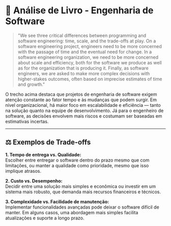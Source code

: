 # 📘 Análise de Livro - Engenharia de Software

> "We see three critical differences between programming and software engineering: time, scale, and the trade-offs at play. On a software engineering project, engineers need to be more concerned with the passage of time and the eventual need for change. In a software engineering organization, we need to be more concerned about scale and efficiency, both for the software we produce as well as for the organization that is producing it. Finally, as software engineers, we are asked to make more complex decisions with higher-stakes outcomes, often based on imprecise estimates of time and growth."

O trecho acima destaca que projetos de engenharia de software exigem atenção constante ao fator tempo e às mudanças que podem surgir. Em nível organizacional, há maior foco em escalabilidade e eficiência — tanto na solução quanto na equipe de desenvolvimento. Já para o engenheiro de software, as decisões envolvem mais riscos e costumam ser baseadas em estimativas incertas.

---

## ⚖️ Exemplos de Trade-offs

**1. Tempo de entrega vs. Qualidade:**  
Escolher entre entregar o software dentro do prazo mesmo que com limitações, ou manter a qualidade como prioridade, mesmo que isso implique atrasos.

**2. Custo vs. Desempenho:**  
Decidir entre uma solução mais simples e econômica ou investir em um sistema mais robusto, que demanda mais recursos financeiros e técnicos.

**3. Complexidade vs. Facilidade de manutenção:**  
Implementar funcionalidades avançadas pode deixar o software difícil de manter. Em alguns casos, uma abordagem mais simples facilita atualizações e suporte a longo prazo.
